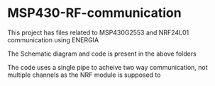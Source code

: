 # MSP430-RF-communication
This project has files related to MSP430G2553 and NRF24L01 communication using ENERGIA


The Schematic diagram and code is present in the above folders

The code uses a single pipe to acheive two way communication, not multiple channels as the NRF module is supposed to
